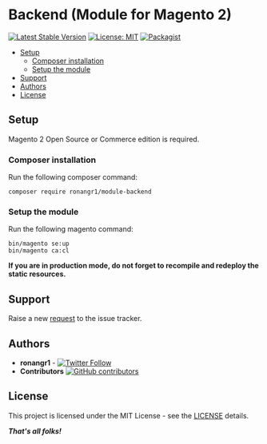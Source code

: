 # Backend (Module for Magento 2)
[![Latest Stable Version](https://img.shields.io/packagist/v/ronangr1/module-backend.svg?style=flat-square)](https://packagist.org/packages/ronangr1/module-backend)
[![License: MIT](https://img.shields.io/github/license/ronangr1/M2-Backend.svg?style=flat-square)](./LICENSE) 
[![Packagist](https://img.shields.io/packagist/dt/ronangr1/module-backend.svg?style=flat-square)](https://packagist.org/packages/ronangr1/module-backend/stats)



- [Setup](#setup)
    - [Composer installation](#composer-installation)
    - [Setup the module](#setup-the-module)
- [Support](#support)
- [Authors](#authors)
- [License](#license)

## Setup

Magento 2 Open Source or Commerce edition is required.

###  Composer installation

Run the following composer command:

```
composer require ronangr1/module-backend
```

### Setup the module

Run the following magento command:

```
bin/magento se:up
bin/magento ca:cl
```

**If you are in production mode, do not forget to recompile and redeploy the static resources.**

## Support

Raise a new [request](https://github.com/ronangr1/M2-AddFakeTextButton/issues) to the issue tracker.

## Authors

- **ronangr1** - [![Twitter Follow](https://img.shields.io/twitter/follow/ronangr1.svg?style=social)](https://twitter.com/ronangr1)
- **Contributors**  [![GitHub contributors](https://img.shields.io/github/contributors/opengento/magento2-module.svg?style=flat-square)](https://github.com/ronangr1/module-add-fake-text-button/graphs/contributors)

## License

This project is licensed under the MIT License - see the [LICENSE](./LICENSE) details.

***That's all folks!***
